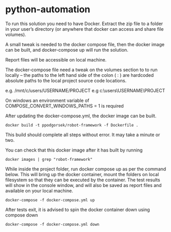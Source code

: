 # python-automation

To run this solution you need to have Docker. Extract the zip file to a folder in your user’s directory 
(or anywhere that docker can access and share file volumes). 

A small tweak is needed to the docker compose file, then the docker image can be built, and docker-compose up will run the solution. 

Report files will be accessible on local machine. 

The docker-compose file need a tweak on the volumes section to to run locally – the paths to the left hand side of the colon ( : ) 
are hardcoded absolute paths to the local project source code locations.

e.g. /mnt/c/users/USERNAME/PROJECT 
e.g c:\users\USERNAME\PROJECT

On windows an environment variable of COMPOSE_CONVERT_WINDOWS_PATHS = 1 is required

After updating the docker-compose.yml, the docker image can be built. 

    docker build -t ppodgorsek/robot-framework -f Dockerfile .
    
This build should complete all steps without error. It may take a minute or two. 

You can check that this docker image after it has built by running

    docker images | grep "robot-framework"

While inside the project folder, run docker compose up as per the command below. 
This will bring up the docker container, mount the folders on local filesystem so that they can be executed by the container. 
The test results will show in the console window, and will also be saved as report files and available on your local machine. 

    docker-compose -f docker-compose.yml up
    
After tests exit, it is advised to spin the docker container down using compose down

    docker-compose -f docker-compose.yml down
        
        
    
    
